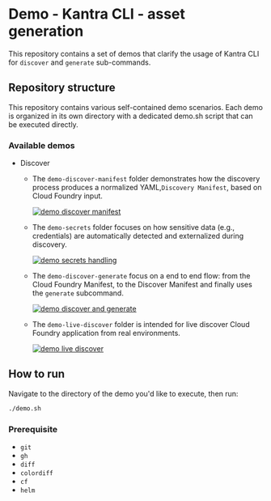 # Demo - Kantra CLI - asset generation

This repository contains a set of demos that clarify the usage of Kantra CLI for
`discover` and `generate` sub-commands.

## Repository structure
This repository contains various self-contained demo scenarios. Each demo is
organized in its own directory with a dedicated demo.sh script that can be
executed directly.

### Available demos

* Discover
  * The `demo-discover-manifest` folder demonstrates how the discovery process
    produces a normalized YAML,`Discovery Manifest`, based on Cloud Foundry
    input.

    [![demo discover manifest](https://img.youtube.com/vi/T8i4sV_Gx3A/0.jpg)](https://youtu.be/T8i4sV_Gx3A)
  
  * The `demo-secrets` folder focuses on how sensitive data (e.g., credentials)
    are automatically detected and externalized during discovery.

    [![demo secrets handling](https://img.youtube.com/vi/boYWovcBaLo/0.jpg)](https://youtu.be/boYWovcBaLo)

  * The `demo-discover-generate` focus on a end to end flow: from the Cloud
    Foundry Manifest, to the Discover Manifest and finally uses the `generate`
    subcommand.
    
    [![demo discover and generate](https://img.youtube.com/vi/2JTiKYItenM/0.jpg)](https://youtu.be/2JTiKYItenM)

  * The `demo-live-discover` folder is intended for live discover Cloud Foundry
    application from real environments.
    
    [![demo live discover](https://img.youtube.com/vi/KoA-ixCG_TQ/0.jpg)](https://youtu.be/KoA-ixCG_TQ)

## How to run

Navigate to the directory of the demo you'd like to execute, then run:

```bash
./demo.sh
```

### Prerequisite
- `git`
- `gh`
- `diff`
- `colordiff`
- `cf`
- `helm`


